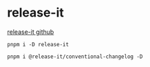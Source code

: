 # release-it
[release-it github](https://github.com/release-it/release-it#changelog)
```shell
pnpm i -D release-it

pnpm i @release-it/conventional-changelog -D
```